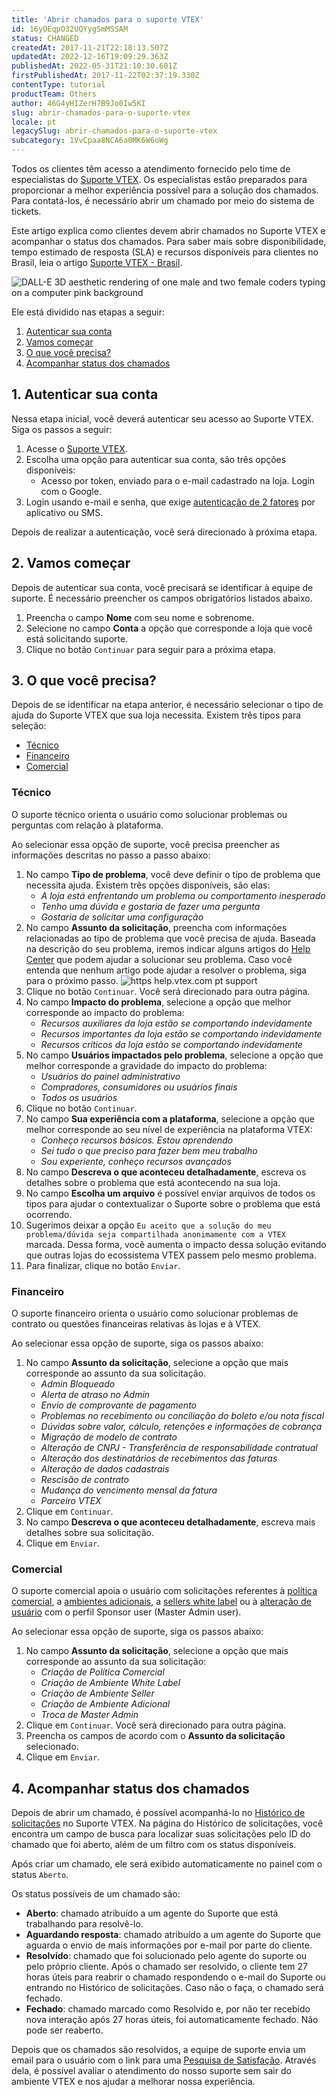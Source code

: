 ```yaml
---
title: 'Abrir chamados para o suporte VTEX'
id: 16yOEqpO32UQYygSmMSSAM
status: CHANGED
createdAt: 2017-11-21T22:18:13.507Z
updatedAt: 2022-12-16T19:09:29.363Z
publishedAt: 2022-05-31T21:10:30.601Z
firstPublishedAt: 2017-11-22T02:37:19.330Z
contentType: tutorial
productTeam: Others
author: 46G4yHIZerH7B9Jo0Iw5KI
slug: abrir-chamados-para-o-suporte-vtex
locale: pt
legacySlug: abrir-chamados-para-o-suporte-vtex
subcategory: 1VvCpaa8NCA6a0MK6W6oWg
---
```


Todos os clientes têm acesso a atendimento fornecido pelo time de especialistas do [Suporte VTEX](https://help.vtex.com/pt/faq/como-funciona-o-suporte-da-vtex--3kACEfni4m8Yxa1vnf2ebe). Os especialistas estão preparados para proporcionar a melhor experiência possível para a solução dos chamados. Para contatá-los, é necessário abrir um chamado por meio do sistema de tickets.

Este artigo explica como clientes devem abrir chamados no Suporte VTEX e acompanhar o status dos chamados. Para saber mais sobre disponibilidade, tempo estimado de resposta (SLA) e recursos disponíveis para clientes no Brasil, leia o artigo [Suporte VTEX - Brasil](https://help.vtex.com/pt/faq/suporte-vtex-brasil--5q861sTw1n7H2BENOu7ls9).

![DALL-E 3D aesthetic rendering of one male and two female coders typing on a computer pink background](https://images.ctfassets.net/alneenqid6w5/7r6SOrCUNRVbiiVFklLy6w/08a19a4f7191a1abff66f8690eb9bda4/DALL__E_2022-12-16_15.33.39_-_3D_aesthetic_rendering_of_one_male_and_two_female_coders_typing_on_a_computer_pink_background.png)

Ele está dividido nas etapas a seguir:

1. [Autenticar sua conta](#1-autenticar-sua-conta)
2. [Vamos começar](#2-vamos-comecar)
3. [O que você precisa?](#3-o-que-voce-precisa)
4. [Acompanhar status dos chamados](#4-acompanhar-status-dos-chamados)

## 1. Autenticar sua conta

Nessa etapa inicial, você deverá autenticar seu acesso ao Suporte VTEX. Siga os passos a seguir:

1. Acesse o [Suporte VTEX](https://help.vtex.com/pt/support).
2. Escolha uma opção para autenticar sua conta, são três opções disponíveis:
   * Acesso por token, enviado para o e-mail cadastrado na loja.
Login com o Google.
3. Login usando e-mail e senha, que exige [autenticação de 2 fatores](https://help.vtex.com/pt/tutorial/habilitar-login-por-autenticacao-de-2-fatores) por aplicativo ou SMS.

Depois de realizar a autenticação, você será direcionado à próxima etapa.

## 2. Vamos começar

Depois de autenticar sua conta, você precisará se identificar à equipe de suporte. É necessário preencher os campos obrigatórios listados abaixo.

1. Preencha o campo **Nome** com seu nome e sobrenome.
2. Selecione no campo **Conta** a opção que corresponde a loja que você está solicitando suporte.
3. Clique no botão `Continuar` para seguir para a próxima etapa.

## 3. O que você precisa?

Depois de se identificar na etapa anterior, é necessário selecionar o tipo de ajuda do Suporte VTEX que sua loja necessita. Existem três tipos para seleção:

- [Técnico](#tecnico)
- [Financeiro](#financeiro)
- [Comercial](#comercial)

### Técnico

O suporte técnico orienta o usuário como solucionar problemas ou perguntas com relação à plataforma.

Ao selecionar essa opção de suporte, você precisa preencher as informações descritas no passo a passo abaixo:

1. No campo **Tipo de problema**, você deve definir o tipo de problema que necessita ajuda. Existem três opções disponíveis, são elas:
   * *A loja está enfrentando um problema ou comportamento inesperado*
   * *Tenho uma dúvida e gostaria de fazer uma pergunta*
   * *Gostaria de solicitar uma configuração*
2. No campo **Assunto da solicitação**, preencha com informações relacionadas ao tipo de problema que você precisa de ajuda. Baseada na descrição do seu problema, iremos indicar alguns artigos do [Help Center](https://help.vtex.com/pt/) que podem ajudar a solucionar seu problema. Caso você entenda que nenhum artigo pode ajudar a resolver o problema, siga para o próximo passo.
![https help.vtex.com pt support](https://images.ctfassets.net/alneenqid6w5/1R5JgnPNiJWbG8IDU0MQmm/ae29e8a323aae90c3e6cb11b36baed8d/https___help.vtex.com_pt_support.gif)
3. Clique no botão `Continuar`.
Você será direcionado para outra página.
4. No campo **Impacto do problema**, selecione a opção que melhor corresponde ao impacto do problema:
   * *Recursos auxiliares da loja estão se comportando indevidamente*
   * *Recursos importantes da loja estão se comportando indevidamente*
   * *Recursos críticos da loja estão se comportando indevidamente*
5. No campo **Usuários impactados pelo problema**, selecione a opção que melhor corresponde a gravidade do impacto do problema:
   * *Usuários do painel administrativo*
   * *Compradores, consumidores ou usuários finais*
   * *Todos os usuários*
6. Clique no botão `Continuar`.
7. No campo **Sua experiência com a plataforma**, selecione a opção que melhor corresponde ao seu nível de experiência na plataforma VTEX:
   * *Conheço recursos básicos. Estou aprendendo*
   * *Sei tudo o que preciso para fazer bem meu trabalho*
   * *Sou experiente, conheço recursos avançados*
8. No campo **Descreva o que aconteceu detalhadamente**, escreva os detalhes sobre o problema que está acontecendo na sua loja.
9. No campo **Escolha um arquivo** é possível enviar arquivos de todos os tipos para ajudar o contextualizar o Suporte sobre o problema que está ocorrendo.
10. Sugerimos deixar a opção `Eu aceito que a solução do meu problema/dúvida seja compartilhada anonimamente com a VTEX` marcada. Dessa forma, você aumenta o impacto dessa solução evitando que outras lojas do ecossistema VTEX passem pelo mesmo problema.
11. Para finalizar, clique no botão `Enviar`.

### Financeiro

O suporte financeiro orienta o usuário como solucionar problemas de contrato ou questões financeiras relativas às lojas e à VTEX.

Ao selecionar essa opção de suporte, siga os passos abaixo: 

1. No campo **Assunto da solicitação**, selecione a opção que mais corresponde ao assunto da sua solicitação.
   * *Admin Bloqueado*
   * *Alerta de atraso no Admin*
   * *Envio de comprovante de pagamento*
   * *Problemas no recebimento ou conciliação do boleto e/ou nota fiscal*
   * *Dúvidas sobre valor, cálculo, retenções e informações de cobrança*
   * *Migração de modelo de contrato*
   * *Alteração de CNPJ - Transferência de responsabilidade contratual*
   * *Alteração dos destinatários de recebimentos das faturas*
   * *Alteração de dados cadastrais*
   * *Rescisão de contrato*
   * *Mudança do vencimento mensal da fatura*
   * *Parceiro VTEX*
2. Clique em `Continuar`.
3. No campo **Descreva o que aconteceu detalhadamente**, escreva mais detalhes sobre sua solicitação.
4. Clique em `Enviar`.

### Comercial

O suporte comercial apoia o usuário com solicitações referentes à [política comercial](https://help.vtex.com/pt/tutorial/como-funciona-uma-politica-comercial--6Xef8PZiFm40kg2STrMkMV), a [ambientes adicionais](https://help.vtex.com/pt/tutorial/contratar-novo-ambiente--tutorials_2542), a [sellers white label](https://help.vtex.com/pt/tutorial/seller-white-label--5orlGHyDHGAYciQ64oEgKa) ou à [alteração de usuário](https://help.vtex.com/pt/tutorial/gerenciando-usuarios--tutorials_512) com o perfil Sponsor user (Master Admin user).

Ao selecionar essa opção de suporte, siga os passos abaixo:

1. No campo **Assunto da solicitação**, selecione a opção que mais corresponde ao assunto da sua solicitação:
   * *Criação de Política Comercial*
   * *Criação de Ambiente White Label*
   * *Criação de Ambiente Seller*
   * *Criação de Ambiente Adicional*
   * *Troca de Master Admin*
2. Clique em `Continuar`.
Você será direcionado para outra página.
3. Preencha os campos de acordo com o **Assunto da solicitação** selecionado.
4. Clique em `Enviar`.

## 4. Acompanhar status dos chamados

Depois de abrir um chamado, é possível acompanhá-lo no [Histórico de solicitações](https://support.vtex.com/hc/pt-br/requests) no Suporte VTEX. Na página do Histórico de solicitações, você encontra um campo de busca para localizar suas solicitações pelo ID do chamado que foi aberto, além de um filtro com os status disponíveis.

Após criar um chamado, ele será exibido automaticamente no painel com o status `Aberto`.

Os status possíveis de um chamado são:

- __Aberto__: chamado atribuído a um agente do Suporte que está trabalhando para resolvê-lo.
- __Aguardando resposta__: chamado atribuído a um agente do Suporte que aguarda o envio de mais informações por e-mail por parte do cliente.
- __Resolvido__: chamado que foi solucionado pelo agente do suporte ou pelo próprio cliente. Após o chamado ser resolvido, o cliente tem 27 horas úteis para reabrir o chamado respondendo o e-mail do Suporte ou entrando no Histórico de solicitações. Caso não o faça, o chamado será fechado.
- __Fechado__: chamado marcado como Resolvido e, por não ter recebido nova interação após 27 horas úteis, foi automaticamente fechado. Não pode ser reaberto.

Depois que os chamados são resolvidos, a equipe de suporte envia um email para o usuário com o link para uma [Pesquisa de Satisfação](https://help.vtex.com/pt/announcements/avalie-o-atendimento-da-vtex-pelo-seu-admin--7rSJLgGbtRw2GhjTJezkJf). Através dela, é possível avaliar o atendimento do nosso suporte sem sair do ambiente VTEX e nos ajudar a melhorar nossa experiência.
